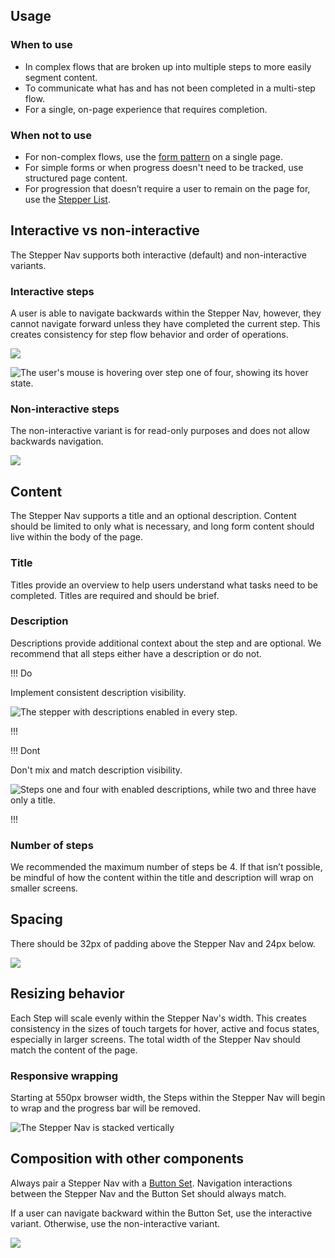 ## Usage

### When to use

- In complex flows that are broken up into multiple steps to more easily segment content.
- To communicate what has and has not been completed in a multi-step flow.
- For a single, on-page experience that requires completion.

### When not to use

- For non-complex flows, use the [form pattern](/patterns/form-patterns) on a single page.
- For simple forms or when progress doesn't need to be tracked, use structured page content.
- For progression that doesn’t require a user to remain on the page for, use the [Stepper List](/components/stepper/list).

## Interactive vs non-interactive

The Stepper Nav supports both interactive (default) and non-interactive variants.

### Interactive steps

A user is able to navigate backwards within the Stepper Nav, however, they cannot navigate forward unless they have completed the current step. This creates consistency for step flow behavior and order of operations.

![](/assets/components/stepper/nav/stepper-nav-interactive-steps.png)

![The user's mouse is hovering over step one of four, showing its hover state.](/assets/components/stepper/nav/stepper-nav-interactive-backwards-movement.png)

### Non-interactive steps

The non-interactive variant is for read-only purposes and does not allow backwards navigation.

![](/assets/components/stepper/nav/stepper-nav-non-interactive-steps.png)

## Content

The Stepper Nav supports a title and an optional description. Content should be limited to only what is necessary, and long form content should live within the body of the page.

### Title

Titles provide an overview to help users understand what tasks need to be completed. Titles are required and should be brief.

### Description

Descriptions provide additional context about the step and are optional. We recommend that all steps either have a description or do not.

!!! Do

Implement consistent description visibility.

![The stepper with descriptions enabled in every step.](/assets/components/stepper/nav/stepper-nav-description-do.png)

!!!

!!! Dont

Don't mix and match description visibility.

![Steps one and four with enabled descriptions, while two and three have only a title.](/assets/components/stepper/nav/stepper-nav-description-dont.png)

!!!

### Number of steps

We recommended the maximum number of steps be 4. If that isn’t possible, be mindful of how the content within the title and description will wrap on smaller screens.

## Spacing

There should be 32px of padding above the Stepper Nav and 24px below.

![](/assets/components/stepper/nav/stepper-nav-spacing-example.png)

## Resizing behavior

Each Step will scale evenly within the Stepper Nav's width. This creates consistency in the sizes of touch targets for hover, active and focus states, especially in larger screens. The total width of the Stepper Nav should match the content of the page.

### Responsive wrapping

Starting at 550px browser width, the Steps within the Stepper Nav will begin to wrap and the progress bar will be removed.

![The Stepper Nav is stacked vertically](/assets/components/stepper/nav/stepper-nav-responsive-behavior.png)

## Composition with other components

Always pair a Stepper Nav with a [Button Set](/components/button-set). Navigation interactions between the Stepper Nav and the Button Set should always match. 

If a user can navigate backward within the Button Set, use the interactive variant. Otherwise, use the non-interactive variant.

![](/assets/components/stepper/nav/stepper-nav-matching-experiences.png)